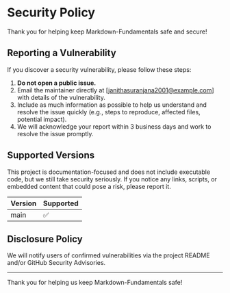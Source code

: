 # Security Policy

Thank you for helping keep Markdown-Fundamentals safe and secure!

## Reporting a Vulnerability

If you discover a security vulnerability, please follow these steps:

1. **Do not open a public issue.**
2. Email the maintainer directly at [janithasuranjana2001@example.com] with details of the vulnerability.
3. Include as much information as possible to help us understand and resolve the issue quickly (e.g., steps to reproduce, affected files, potential impact).
4. We will acknowledge your report within 3 business days and work to resolve the issue promptly.

## Supported Versions

This project is documentation-focused and does not include executable code, but we still take security seriously. If you notice any links, scripts, or embedded content that could pose a risk, please report it.

| Version | Supported          |
| ------- | ----------------- |
| main    | :white_check_mark:|

## Disclosure Policy

We will notify users of confirmed vulnerabilities via the project README and/or GitHub Security Advisories.

---

Thank you for helping us keep Markdown-Fundamentals safe!
